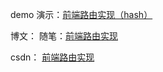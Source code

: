 demo
演示：[前端路由实现（hash）](https://jx915.github.io/wheels/router(hash)/)

博文：
随笔：[前端路由实现](https://jx915.github.io/2018/06/06/%E5%89%8D%E7%AB%AF%E8%B7%AF%E7%94%B1%E5%AE%9E%E7%8E%B0-hash/)

csdn： [前端路由实现](https://blog.csdn.net/jx950915/article/details/80592506)


    
